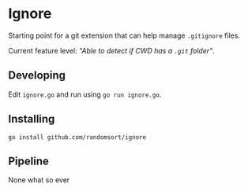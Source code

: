 # Ignore 

Starting point for a git extension that can help manage `.gitignore` files.

Current feature level: _"Able to detect if CWD has a `.git` folder"_.

## Developing

Edit `ignore.go` and run using `go run ignore.go`.

## Installing

`go install github.com/randomsort/ignore`

## Pipeline

None what so ever